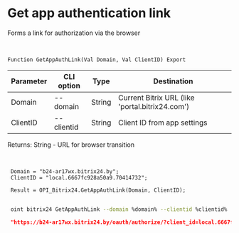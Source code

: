 ﻿---
sidebar_position: 1
---

# Get app authentication link
 Forms a link for authorization via the browser


<br/>


`Function GetAppAuthLink(Val Domain, Val ClientID) Export`

 | Parameter | CLI option | Type | Destination |
 |-|-|-|-|
 | Domain | --domain | String | Current Bitrix URL (like 'portal.bitrix24.com') |
 | ClientID | --clientid | String | Client ID from app settings |

 
 Returns: String - URL for browser transition

<br/>




```bsl title="Code example"
 Domain = "b24-ar17wx.bitrix24.by";
 ClientID = "local.6667fc928a50a9.70414732";
 
 Result = OPI_Bitrix24.GetAppAuthLink(Domain, ClientID);
```
	


```sh title="CLI command example"
 
 oint bitrix24 GetAppAuthLink --domain %domain% --clientid %clientid%

```

```json title="Result"
 "https://b24-ar17wx.bitrix24.by/oauth/authorize/?client_id=local.6667fc928a50a9.70414732"
```
